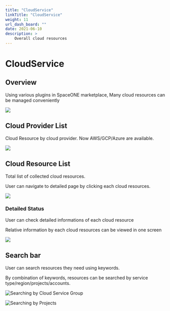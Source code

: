 ```yaml
---
title: "CloudService"
linkTitle: "CloudService"
weight: 11
url_dash_board: "" 
date: 2021-06-10
description: >
    Overall cloud resources
---
```


# CloudService

## Overview  

Using various plugins in SpaceONE marketplace, Many cloud resources can be managed conveniently

![](/img/doc/guides/cloudservice/2020-08-06-5.24.29-.png)



## Cloud Provider List

Cloud Resource by cloud provider. Now AWS/GCP/Azure are available.

![](/img/doc/guides/cloudservice/2020-08-06-6.06.22.png)



## Cloud Resource List

Total list of collected cloud resources.

User can navigate to detailed page by clicking each cloud resources.

![](/img/doc/guides/cloudservice/2020-08-06-6.45.53-.png)

### Detailed Status

User can check detailed informations of each cloud resource

Relative information by each cloud resources can be viewed in one screen

![](/img/doc/guides/cloudservice/2020-08-06-6.47.46-.png)

## Search bar

User can search resources they need using keywords.

By combination of keywords, resources can be searched by service type/region/projects/accounts. 

![Searching by Cloud Service Group](/img/doc/guides/cloudservice/2020-08-06-6.56.42.png)

![Searching by Projects](/img/doc/guides/cloudservice/2020-08-06-6.57.32.png)




